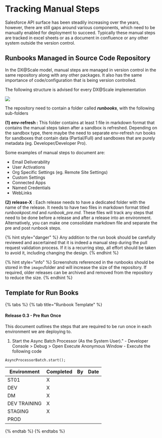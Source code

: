 # Tracking Manual Steps

Salesforce API surface has been steadily increasing over the years, however, there are still gaps around various components, which need to be manually enabled for deployment to succeed. Typically these manual steps are tracked in excel sheets or as a document in confluence or any other system outside the version control.

## Runbooks Managed in Source Code Repository

In the DX@Scale model, manual steps are managed in version control in the same repository along with any other packages. It also has the same importance of code/configuration that is being version controlled.

The following structure is advised for every DX@Scale implementation

![](../.gitbook/assets/repository\_structure2.png)

The repository need to contain a folder called _**runbooks**_, with the following sub-folders

**(1) env-refresh :** This folder contains at least 1 file in markdown format that contains the manual steps taken after a sandbox is refreshed. Depending on the sandbox type, there maybe the need to separate env-refresh run books for sandboxes that contain data (Partial/Full) and sandboxes that are purely metadata (eg. Developer/Developer Pro).

Some examples of manual steps to document are:

* Email Deliverability
* User Activations
* Org Specific Settings (eg. Remote Site Settings)
* Custom Settings
* Connected Apps
* Named Credentials
* WebLinks

**(2) release-X** : Each release needs to have a dedicated folder with the name of the release. It needs to have two files in markdown format titled _runbookpost.md_ and _runbook\_pre.md._ These files will track any steps that need to be done before a release and after a release into an environment. Alternatively, you can make one consolidate markdown file and separate the pre and post runbook steps.

{% hint style="danger" %}
Any addition to the run book should be carefully reviewed and ascertained that it is indeed a manual step during the pull request validation process. If it is a recurring step, all effort should be taken to avoid it, including changing the design.
{% endhint %}

{% hint style="info" %}
Screenshots referenced in the runbooks should be stored in the `images`folder and will increase the size of the repository. If required, older releases can be archived and removed from the repository to reduce the size.
{% endhint %}

## Template for Run Books

{% tabs %}
{% tab title="Runbook Template" %}
#### Release 0.3 - Pre Run Once

This document outlines the steps that are required to be run once in each environment we are deploying to.

1. Start the Async Batch Processor (As the System User)." - Developer Console > Debug > Open Execute Anonymous Window - Execute the following code

```
AsyncProcessorBatch.start();
```

| Environment  | Completed | By | Date |
| ------------ | --------- | -- | ---- |
| ST01         | X         |    |      |
| DEV          | X         |    |      |
| DM           | X         |    |      |
| DEV TRAINING | X         |    |      |
| STAGING      | X         |    |      |
| PROD         |           |    |      |
{% endtab %}
{% endtabs %}

